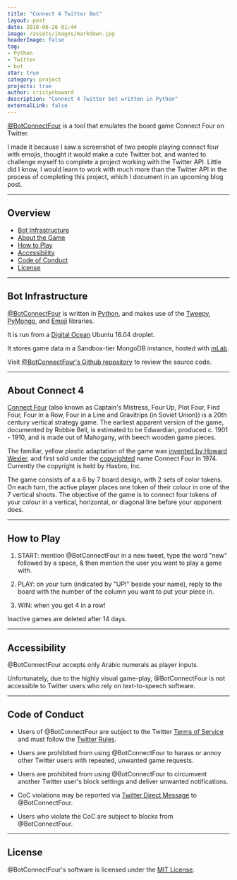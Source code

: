```yaml
---
title: "Connect 4 Twitter Bot"
layout: post
date: 2018-06-26 01:44
image: /assets/images/markdown.jpg
headerImage: false
tag:
- Python
- Twitter
- bot
star: true
category: project
projects: true
author: cristynhoward
description: "Connect 4 Twitter bot written in Python"
externalLink: false
---
```


[@BotConnectFour][1] is a tool that emulates the board game Connect Four on Twitter.

I made it because I saw a screenshot of two people playing connect four with emojis, thought it would make a cute Twitter bot, and wanted to challenge myself to complete a project working with the Twitter API. Little did I know, I would learn to work with much more than the Twitter API in the process of completing this project, which I document in an upcoming blog post.

---

## Overview

- [Bot Infrastructure](#bot-infrastructure)
- [About the Game](#about-the-game)
- [How to Play](#how-to-play)
- [Accessibility](#accessibility)
- [Code of Conduct](#code-of-conduct)
- [License](#license)

---

## Bot Infrastructure

[@BotConnectFour][1] is written in [Python][2], and makes use of the [Tweepy][3], [PyMongo][4], and [Emoji][5] libraries.

It is run from a [Digital Ocean][6] Ubuntu 16.04 droplet.

It stores game data in a Sandbox-tier MongoDB instance, hosted with [mLab][7].

Visit [@BotConnectFour's Github repository][8] to review the source code.

---

## About Connect 4

[Connect Four][9] (also known as Captain's Mistress, Four Up, Plot Four, Find Four, Four in a Row, Four in a Line and Gravitrips (in Soviet Union)) is a 20th century vertical strategy game. The earliest apparent version of the game, documented by Robbie Bell, is estimated to be Edwardian, produced c. 1901 - 1910, and is made out of Mahogany, with beech wooden game pieces.

The familiar, yellow plastic adaptation of the game was [invented by Howard Wexler][10], and first sold under the [copyrighted][11] name Connect Four in 1974. Currently the copyright is held by Hasbro, Inc.

The game consists of a a 6 by 7 board design, with 2 sets of color tokens. On each turn, the active player places one token of their colour in one of the 7 vertical shoots. The objective of the game is to connect four tokens of your colour in a vertical, horizontal, or diagonal line before your opponent does.

---

## How to Play

1. START: mention @BotConnectFour in a new tweet, type the word "new" followed by a space, & then mention the user you want to play a game with.

2. PLAY: on your turn (indicated by "UP!" beside your name), reply to the board with the number of the column you want to put your piece in.

3. WIN: when you get 4 in a row!

Inactive games are deleted after 14 days.

---

## Accessibility

@BotConnectFour accepts only Arabic numerals as player inputs.

Unfortunately, due to the highly visual game-play, @BotConnectFour is not accessible to Twitter users who rely on text-to-speech software.

---

## Code of Conduct

* Users of @BotConnectFour are subject to the Twitter [Terms of Service][12] and must follow the [Twitter Rules][13].

* Users are prohibited from using @BotConnectFour to harass or annoy other Twitter users with repeated, unwanted game requests.

* Users are prohibited from using @BotConnectFour to circumvent another Twitter user's block settings and deliver unwanted notifications.

* CoC violations may be reported via [Twitter Direct Message][14] to @BotConnectFour.

* Users who violate the CoC are subject to blocks from @BotConnectFour.

---

## License

@BotConnectFour's software is licensed under the [MIT License][15].

[1]: https://www.twitter.com/BotConnectFour
[2]: https://www.python.org/about/
[3]: http://www.tweepy.org
[4]: https://pypi.org/project/pymongo/
[5]: https://pypi.org/project/emoji/
[6]: https://www.digitalocean.com
[7]: https://mlab.com/welcome/
[8]: https://www.github.com/cristynhoward/connectfour
[9]: https://en.wikipedia.org/wiki/Connect_Four
[10]: http://www.howardwexlertoys.com/bio/inventing-connect-four/
[11]: https://tsdr.uspto.gov/#caseNumber=73019915&caseType=SERIAL_NO&searchType=statusSearch
[12]: https://twitter.com/en/tos
[13]: https://help.twitter.com/en/rules-and-policies/twitter-rules
[14]: https://help.twitter.com/en/using-twitter/direct-messages
[15]: https://github.com/cristynhoward/connectfour/blob/master/LICENSE.txt